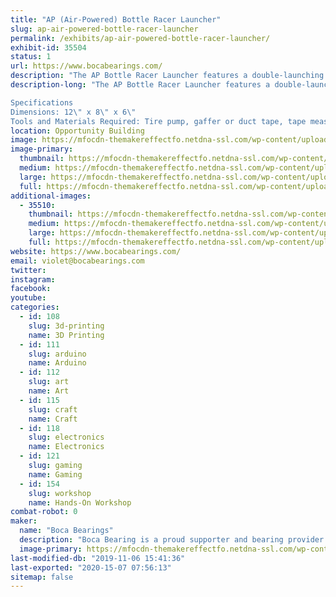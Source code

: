 ```yaml
---
title: "AP (Air-Powered) Bottle Racer Launcher"
slug: ap-air-powered-bottle-racer-launcher
permalink: /exhibits/ap-air-powered-bottle-racer-launcher/
exhibit-id: 35504
status: 1
url: https://www.bocabearings.com/
description: "The AP Bottle Racer Launcher features a double-launching mechanism"
description-long: "The AP Bottle Racer Launcher features a double-launching mechanism, where one air pressure source can be attached to race two bottle rocket cars side by side for 30 feet or more, depending on the air pressure used. Below are the specifications.  

Specifications
Dimensions: 12\" x 8\" x 6\"
Tools and Materials Required: Tire pump, gaffer or duct tape, tape measure, scissors, AP Bottle Racers, 2 towels (for deceleration)"
location: Opportunity Building
image: https://mfocdn-themakereffectfo.netdna-ssl.com/wp-content/uploads/2019/08/20190801_115451-830x1024.jpg
image-primary:
  thumbnail: https://mfocdn-themakereffectfo.netdna-ssl.com/wp-content/uploads/2019/08/20190801_115451-150x150.jpg
  medium: https://mfocdn-themakereffectfo.netdna-ssl.com/wp-content/uploads/2019/08/20190801_115451-243x300.jpg
  large: https://mfocdn-themakereffectfo.netdna-ssl.com/wp-content/uploads/2019/08/20190801_115451-830x1024.jpg
  full: https://mfocdn-themakereffectfo.netdna-ssl.com/wp-content/uploads/2019/08/20190801_115451.jpg
additional-images:
  - 35510:
    thumbnail: https://mfocdn-themakereffectfo.netdna-ssl.com/wp-content/uploads/2019/08/20190801_115440-150x150.jpg
    medium: https://mfocdn-themakereffectfo.netdna-ssl.com/wp-content/uploads/2019/08/20190801_115440-232x300.jpg
    large: https://mfocdn-themakereffectfo.netdna-ssl.com/wp-content/uploads/2019/08/20190801_115440-791x1024.jpg
    full: https://mfocdn-themakereffectfo.netdna-ssl.com/wp-content/uploads/2019/08/20190801_115440.jpg
website: https://www.bocabearings.com/
email: violet@bocabearings.com
twitter: 
instagram: 
facebook: 
youtube: 
categories:
  - id: 108
    slug: 3d-printing
    name: 3D Printing
  - id: 111
    slug: arduino
    name: Arduino
  - id: 112
    slug: art
    name: Art
  - id: 115
    slug: craft
    name: Craft
  - id: 118
    slug: electronics
    name: Electronics
  - id: 121
    slug: gaming
    name: Gaming
  - id: 154
    slug: workshop
    name: Hands-On Workshop
combat-robot: 0
maker:
  name: "Boca Bearings"
  description: "Boca Bearing is a proud supporter and bearing provider for makers all over the world. Based in South Florida, Boca Bearings provides all types of bearings for robotics, remote-controlled aircraft, 3D printers, industrial equipment- you name it! If it rotates, it probably has our bearing inside of it! "
  image-primary: https://mfocdn-themakereffectfo.netdna-ssl.com/wp-content/uploads/2015/08/BocaBearings-Logo-Tagline-300x125.jpg
last-modified-db: "2019-11-06 15:41:36"
last-exported: "2020-15-07 07:56:13"
sitemap: false
---
```

